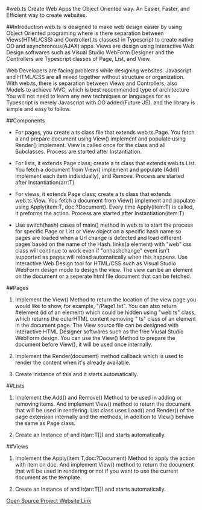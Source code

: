 #web.ts
Create Web Apps the Object Oriented way.
An Easier, Faster, and Efficient way to create websites. 

##Introduction
web.ts is designed to make web design easier by using Object Oriented programing where is there separation between Views(HTML/CSS) and Controller(.ts classes) in Typescript to create native OO and asynchronous(AJAX) apps. Views are design using Interactive Web Design softwares such as Visual Studio WebForm Designer and the Controllers are Typescript classes of Page, List, and View.


Web Developers are facing problems while designing websites. Javascript and HTML/CSS are all mixed together without structure or organization. With web.ts, there is separation between Views and Controllers, also Models to achieve MVC, which is best recommended type of architecture You will not need to learn any new techniques or languages for as Typescript is merely Javascript with OO added(Future JS), and the library is simple and easy to follow.

##Components
* For pages, you create a ts class file that extends web.ts.Page. You fetch a and prepare document using View() implement and populate using Render() implement. View is called once for the class and all Subclasses. Process are started after Instantiation. 

* For lists, it extends Page class; create a ts class that extends web.ts.List<T>.  You fetch a document from View() implement and populate (Add() Implement each item individually), and Remove. Process are started after Instantiation(arr:T)

* For views, it extends Page class; create a ts class that extends web.ts.View<T>.  You fetch a document from View() implement and populate using Apply(item:T, doc:?Document). Every time Apply(item:T) is called, it preforms the action. Process are started after Instantiation(item:T)

* Use switch(hash) cases of main() method in web.ts to start the process for specific Page or List or View object on a specific hash name so pages are loaded when a Url change is detected and load different pages based on the name of the Hash. links(a element) with "web" css class will continue to work even if "onhashchange" event isn't supported as pages will reload automatically when this happens. Use Interactive Web Design tool for HTML/CSS such as Visual Studio WebForm design mode to design the view. The view can be an element on the document or a seperate html file document that can be fetched.

##Pages
1. Implement the View() Method to return the location of the view page you would like to show, for example, "/Page1.txt".
You can also return #element (id of an element) which could be hidden using "web ts" class, which returns the outerHTML content removing " ts" class of an element in the document page. The View source file can be designed with Interactive HTML Designer softwares such as the free Viusal Studio WebForm design.
You can use the View() Method to prepare the document before View(), it will be used once internally.

2. Implement the Render(document) method callback which is used to render the content when it's already available.

3. Create instance of this and it starts automatically.

##Lists
1. Implement the Add() and Remove() Method to be used in adding or removing items. And implement View() method to return the document that will be used in rendering.
List class uses Load() and Render() of the page extension internally and the methods, in addition to View() behave the same as Page class.

2. Create an Instance of and it(arr:T[]) and starts automatically.

##Views
1. Implement the Apply(item:T,doc:?Document) Method to apply the action with item on doc. And implement View() method to return the document that will be used in rendering or not if you want to use the current document as the template.

2. Create an Instance of and it(arr:T[]) and starts automatically.

[Open Source Project Website Link](https://github.com/medozs/web.ts)
